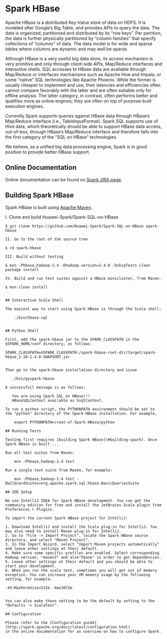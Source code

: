 # Spark HBase

Apache HBase is a distributed Key-Value store of data on HDFS. It is modeled after Google’s Big Table, and provides APIs to query the data. The data is organized, partitioned and distributed by its “row keys”. Per partition, the data is further physically partitioned by “column families” that specify collections of “columns” of data. The data model is for wide and sparse tables where columns are dynamic and may well be sparse.

Although HBase is a very useful big data store, its access mechanism is very primitive and only through client-side APIs, Map/Reduce interfaces and interactive shells. SQL accesses to HBase data are available through Map/Reduce or interfaces mechanisms such as Apache Hive and Impala, or some “native” SQL technologies like Apache Phoenix. While the former is usually cheaper to implement and use, their latencies and efficiencies often cannot compare favorably with the latter and are often suitable only for offline analysis. The latter category, in contrast, often performs better and qualifies more as online engines; they are often on top of purpose-built execution engines.

Currently Spark supports queries against HBase data through HBase’s Map/Reduce interface (i.e., TableInputFormat). Spark SQL supports use of Hive data, which theoretically should be able to support HBase data access, out-of-box, through HBase’s Map/Reduce interface and therefore falls into the first category of the “SQL on HBase” technologies.

We believe, as a unified big data processing engine, Spark is in good position to provide better HBase support.

## Online Documentation

Online documentation can be found on [Spark JIRA page](https://issues.apache.org/jira/browse/SPARK-3880).

## Building Spark HBase

Spark HBase is built using [Apache Maven](http://maven.apache.org/).


I. Clone and build Huawei-Spark/Spark-SQL-on-HBase

    $ git clone https://github.com/Huawei-Spark/Spark-SQL-on-HBase spark-hbase
```
II. Go to the root of the source tree
```
    $ cd spark-hbase
```
III. Build without testing
```
    $ mvn -Phbase,hadoop-2.4 -Dhadoop.version=2.4.0 -DskipTests clean package install
```
IV. Build and run test suites against a HBase minicluster, from Maven.
```
    $ mvn clean install
```

## Interactive Scala Shell

The easiest way to start using Spark HBase is through the Scala shell:

    ./bin/hbase-sql


## Python Shell

First, add the spark-hbase jar to the SPARK_CLASSPATH in the $SPARK_HOME/conf directory, as follows:

SPARK_CLASSPATH=$SPARK_CLASSPATH:/spark-hbase-root-dir/target/spark-hbase_2.10-1.4.0-SNAPSHOT.jar
   

Then go to the spark-hbase installation directory and issue

   ./bin/pyspark-hbase

A successfull message is as follows:

   You are using Spark SQL on HBase!!!
   HBaseSQLContext available as hsqlContext.

To run a python script, the PYTHONPATH environment should be set to the "python" directory of the Spark-HBase installation. For example,

    export PYTHONPATH=/root-of-Spark-HBase/python

## Running Tests

Testing first requires [building Spark HBase](#building-spark). Once Spark HBase is built ...

Run all test suites from Maven:

    mvn -Phbase,hadoop-2.4 test

Run a single test suite from Maven, for example:

    mvn -Phbase,hadoop-2.4 test -DwildcardSuites=org.apache.spark.sql.hbase.BasicQueriesSuite

## IDE Setup

We use IntelliJ IDEA for Spark HBase development. You can get the community edition for free and install the JetBrains Scala plugin from Preferences > Plugins.

To import the current Spark HBase project for IntelliJ:

1. Download IntelliJ and install the Scala plug-in for IntelliJ. You may also need to install Maven plug-in for IntelliJ.
2. Go to "File -> Import Project", locate the Spark HBase source directory, and select "Maven Project".
3. In the Import Wizard, select "Import Maven projects automatically" and leave other settings at their default. 
4. Make sure some specific profiles are enabled. Select corresponding Hadoop version, "maven3" and also"hbase" in order to get dependencies.
5. Leave other settings at their default and you should be able to start your development.
6. When you run the scala test, sometimes you will get out of memory exception. You can increase your VM memory usage by the following setting, for example:

```
    -XX:MaxPermSize=512m -Xmx3072m
```

You can also make those setting to be the default by setting to the "Defaults -> ScalaTest".

## Configuration

Please refer to the [Configuration guide](http://spark.apache.org/docs/latest/configuration.html)
in the online documentation for an overview on how to configure Spark.
